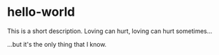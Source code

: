 # hello-world
This is a short description.
Loving can hurt, loving can hurt sometimes...

...but it's the only thing that I know.
